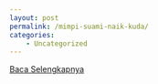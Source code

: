 ```yaml
---
layout: post
permalink: /mimpi-suami-naik-kuda/
categories:
    - Uncategorized
---
```


[Baca Selengkapnya](/10)